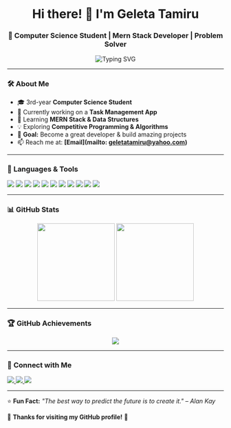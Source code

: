 <!-- 👋 Hi there! Welcome to my GitHub Profile -->

<h1 align="center">Hi there! 👋 I'm Geleta Tamiru</h1>
<h3 align="center">🚀 Computer Science Student | Mern Stack Developer | Problem Solver</h3>

<p align="center">
  <img src="https://readme-typing-svg.demolab.com?font=Fira+Code&pause=1000&color=F7A5A5&width=435&lines=Hi!+I'm+Geleta+Tamiru;Welcome+to+my+GitHub+Profile" alt="Typing SVG">
</p>

---

### 🛠️ **About Me**
- 🎓 3rd-year **Computer Science Student**  
- 🔭 Currently working on a **Task Management App**  
- 🌱 Learning **MERN Stack & Data Structures**  
- 💡 Exploring **Competitive Programming & Algorithms**  
- 🎯 **Goal:** Become a great developer & build amazing projects  
- 📫 Reach me at: **[Email](mailto: geletatamiru@yahoo.com)**  

---

### 🚀 **Languages & Tools**
<p align="left">
  <img src="https://img.shields.io/badge/JavaScript-F7DF1E?style=for-the-badge&logo=javascript&logoColor=black">
  <img src="https://img.shields.io/badge/React-20232A?style=for-the-badge&logo=react&logoColor=61DAFB">
  <img src="https://img.shields.io/badge/Redux-764ABC?style=for-the-badge&logo=redux&logoColor=white">
  <img src="https://img.shields.io/badge/Node.js-43853D?style=for-the-badge&logo=node.js&logoColor=white">
  <img src="https://img.shields.io/badge/Express.js-000000?style=for-the-badge&logo=express&logoColor=white">
  <img src="https://img.shields.io/badge/MySQL-4479A1?style=for-the-badge&logo=mysql&logoColor=white">
  <img src="https://img.shields.io/badge/PostgreSQL-336791?style=for-the-badge&logo=postgresql&logoColor=white">
  <img src="https://img.shields.io/badge/MongoDB-4EA94B?style=for-the-badge&logo=mongodb&logoColor=white">
  <img src="https://img.shields.io/badge/Bootstrap-7952B3?style=for-the-badge&logo=bootstrap&logoColor=white">
  <img src="https://img.shields.io/badge/HTML5-E34F26?style=for-the-badge&logo=html5&logoColor=white">
  <img src="https://img.shields.io/badge/CSS3-1572B6?style=for-the-badge&logo=css3&logoColor=white">
</p>

---

### 📊 **GitHub Stats**
<p align="center">
  <img src="https://github-readme-stats.vercel.app/api?username=GeletaTamiru&show_icons=true&theme=radical" height="180">
  <img src="https://github-readme-stats.vercel.app/api/top-langs/?username=GeletaTamiru&layout=compact&theme=tokyonight" height="180">
</p>

---

### 🏆 **GitHub Achievements**
<p align="center">
  <img src="https://github-profile-trophy.vercel.app/?username=GeletaTamiru&theme=darkhub">
</p>

---

### 🔗 **Connect with Me**
<p align="left">
  <a href="https://www.linkedin.com/in/geleta-tamiru-a1a937332/" target="_blank">
    <img src="https://img.shields.io/badge/LinkedIn-blue?style=for-the-badge&logo=linkedin">
  </a>
  <a href="https://twitter.com/yourhandle" target="_blank">
    <img src="https://img.shields.io/badge/Twitter-1DA1F2?style=for-the-badge&logo=twitter&logoColor=white">
  </a>
  <a href="mailto: geletatamiru@yahoo.com">
    <img src="https://img.shields.io/badge/Email-red?style=for-the-badge&logo=gmail&logoColor=white">
  </a>
</p>

---

⭐ **Fun Fact:** _"The best way to predict the future is to create it." – Alan Kay_  

💖 **Thanks for visiting my GitHub profile!** 🚀  
